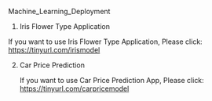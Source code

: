 Machine_Learning_Deployment

1. Iris Flower Type Application

  If you want to use Iris Flower Type Application, Please click: https://tinyurl.com/irismodel

2. Car Price Prediction

   If you want to use Car Price Prediction App, Please click: https://tinyurl.com/carpricemodel

